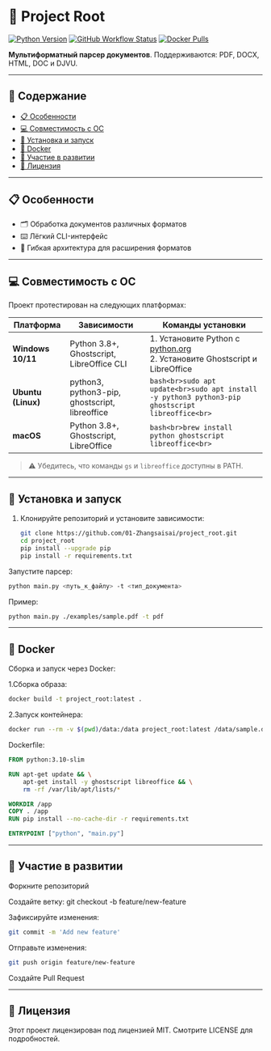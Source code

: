 # 📂 Project Root

[![Python Version](https://img.shields.io/badge/python-3.8%2B-blue)](https://www.python.org/downloads/)
[![GitHub Workflow Status](https://img.shields.io/github/actions/workflow/status/01-Zhangsaisai/project_root/ci.yml?branch=main)](https://github.com/01-Zhangsaisai/project_root/actions)
[![Docker Pulls](https://img.shields.io/docker/pulls/01zhangsaisai/project_root)](https://hub.docker.com/r/01zhangsaisai/project_root)

**Мультиформатный парсер документов**. Поддерживаются: PDF, DOCX, HTML, DOC и DJVU.

---

## 📑 Содержание

- [📋 Особенности](#-особенности)
- [💻 Совместимость с ОС](#-совместимость-с-ос)
- [🚀 Установка и запуск](#-установка-и-запуск)
- [🐳 Docker](#-docker)
- [🤝 Участие в развитии](#-участие-в-развитии)
- [📄 Лицензия](#-лицензия)

---

## 📋 Особенности

- 🗂️ Обработка документов различных форматов
- ⌨️ Лёгкий CLI-интерфейс
- 🧩 Гибкая архитектура для расширения форматов

---

## 💻 Совместимость с ОС

Проект протестирован на следующих платформах:

| Платформа       | Зависимости                              | Команды установки                          |
|-----------------|------------------------------------------|--------------------------------------------|
| **Windows 10/11** | Python 3.8+, Ghostscript, LibreOffice CLI | 1. Установите Python с [python.org](https://python.org)<br>2. Установите Ghostscript и LibreOffice |
| **Ubuntu (Linux)** | python3, python3-pip, ghostscript, libreoffice | ```bash<br>sudo apt update<br>sudo apt install -y python3 python3-pip ghostscript libreoffice<br>``` |
| **macOS**       | Python 3.8+, Ghostscript, LibreOffice    | ```bash<br>brew install python ghostscript libreoffice<br>``` |

> ⚠️ Убедитесь, что команды `gs` и `libreoffice` доступны в PATH.

---

## 🚀 Установка и запуск

1. Клонируйте репозиторий и установите зависимости:
   ```bash
   git clone https://github.com/01-Zhangsaisai/project_root.git
   cd project_root
   pip install --upgrade pip
   pip install -r requirements.txt
   ```
Запустите парсер:

```bash
python main.py <путь_к_файлу> -t <тип_документа>
```
Пример:

```bash
python main.py ./examples/sample.pdf -t pdf
```

---

## 🐳 Docker
Сборка и запуск через Docker:

1.Сборка образа:
```bash
docker build -t project_root:latest .
```
2.Запуск контейнера:
```bash
docker run --rm -v $(pwd)/data:/data project_root:latest /data/sample.docx -t docx
```
Dockerfile:
```dockerfile
FROM python:3.10-slim

RUN apt-get update && \
    apt-get install -y ghostscript libreoffice && \
    rm -rf /var/lib/apt/lists/*

WORKDIR /app
COPY . /app
RUN pip install --no-cache-dir -r requirements.txt

ENTRYPOINT ["python", "main.py"]
```
---

## 🤝 Участие в развитии
Форкните репозиторий

Создайте ветку: git checkout -b feature/new-feature

Зафиксируйте изменения: 
```bash
git commit -m 'Add new feature'
```

Отправьте изменения: 
```bash
git push origin feature/new-feature
```

Создайте Pull Request

---

## 📄 Лицензия
Этот проект лицензирован под лицензией MIT. Смотрите LICENSE для подробностей.
